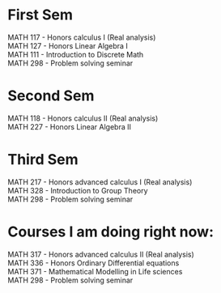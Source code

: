# First Sem
MATH 117 - Honors calculus I (Real analysis) <br />
MATH 127 - Honors Linear Algebra I <br />
MATH 111 - Introduction to Discrete Math<br />
MATH 298 - Problem solving seminar <br />

# Second Sem
MATH 118 - Honors calculus II (Real analysis) <br />
MATH 227 - Honors Linear Algebra II <br />


# Third Sem
MATH 217 - Honors advanced calculus I (Real analysis) <br />
MATH 328 - Introduction to Group Theory<br />
MATH 298 - Problem solving seminar <br />

# Courses I am doing right now:

MATH 317 - Honors advanced calculus II (Real analysis) <br />
MATH 336 - Honors Ordinary Differential equations <br />
MATH 371 - Mathematical Modelling in Life sciences <br />
MATH 298 - Problem solving seminar <br />
